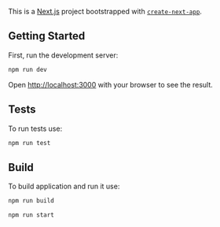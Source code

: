 This is a [Next.js](https://nextjs.org) project bootstrapped with [`create-next-app`](https://nextjs.org/docs/app/api-reference/cli/create-next-app).

## Getting Started

First, run the development server:

```bash
npm run dev
```

Open [http://localhost:3000](http://localhost:3000) with your browser to see the result.

## Tests

To run tests use:

```bash
npm run test
```

## Build

To build application and run it use:
```bash
npm run build

npm run start
```
